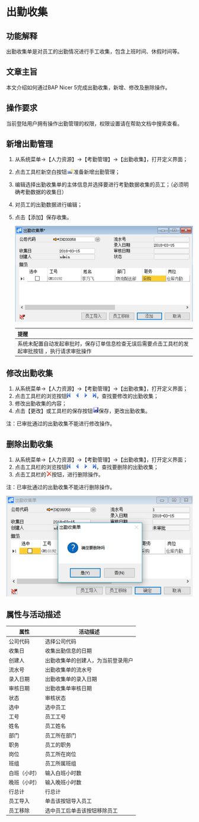 # 出勤收集

## 功能解释

出勤收集单是对员工的出勤情况进行手工收集，包含上班时间、休假时间等。

## 文章主旨

本文介绍如何通过BAP Nicer 5完成出勤收集，新增、修改及删除操作。

## 操作要求

当前登陆用户拥有操作出勤管理的权限，权限设置请在帮助文档中搜索查看。

## 新增出勤管理

1. 从系统菜单->【人力资源】->【考勤管理】->【出勤收集】，打开定义界面； 

2. 点击工具栏新空白按钮![](images/kban.png)准备新增出勤管理；

3. 编辑选择出勤收集单的主体信息并选择要进行考勤数据收集的员工；（必须明确考勤数据的收集日）

4. 对员工的出勤数据进行编辑；

5. 点击【添加】保存收集。

   ![](images/cqsj1.png)

   | 提醒                                                         |
   | ------------------------------------------------------------ |
   | 系统未配置自动发起审批时，保存订单信息检查无误后需要点击工具栏的发起审批按钮     ，执行请求审批操作 |

## 修改出勤收集

1. 从系统菜单->【人力资源】->【考勤管理】->【出勤收集】，打开定义界面；
2. 点击工具栏的浏览按钮![](images/cg003.png)，查找要修改的出勤收集；
3. 修改出勤收集的内容；
4. 点击【更改】或工具栏的保存按钮![](images/bcan.png)保存，更改出勤收集。

注：已审批通过的出勤收集不能进行修改操作。

## 删除出勤收集

1. 从系统菜单->【人力资源】->【考勤管理】->【出勤收集】，打开定义界面；
2. 点击工具栏的浏览按钮![](images/cg003.png)，查找要删除的出勤收集；
3. 点击工具栏的![](images/cgdel.png)按钮，进行删除操作。

注：已审批通过的出勤收集不能进行删除操作。

![](images/cqsj2.png)

## 属性与活动描述

| **属性**     | **活动描述**                       |
| ------------ | ---------------------------------- |
| 公司代码     | 选择公司代码                       |
| 收集日       | 收集出勤信息的日期                 |
| 创建人       | 出勤收集单的创建人，为当前登录用户 |
| 流水号       | 出勤收集单的流水号                 |
| 录入日期     | 出勤收集单的录入日期               |
| 审核日期     | 出勤收集单审核日期                 |
| 状态         | 审核状态                           |
| 选中         | 选中员工                           |
| 工号         | 员工工号                           |
| 姓名         | 员工姓名                           |
| 部门         | 员工所在部门                       |
| 职务         | 员工的职务                         |
| 岗位         | 员工所在岗位                       |
| 班组         | 员工所属班组                       |
| 白班（小时） | 输入白班小时数                     |
| 晚班（小时） | 输入晚班小时数                     |
| 行总计       | 行总计                             |
| 员工导入     | 单击该按钮导入员工                 |
| 员工移除     | 选中员工后单击该按钮移除员工       |
